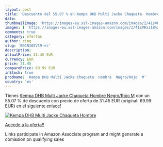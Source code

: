 ```yaml
---
layout: post
title: 'Descuento del 55.07 % en Kempa DHB Multi Jacke Chaqueta  Hombre  '
date: 
thumbnailImage: 'https://images-eu.ssl-images-amazon.com/images/I/41sVRxz18%2BL._SL200_.jpg'
images: [ 'https://images-eu.ssl-images-amazon.com/images/I/41sVRxz18%2BL._SL200_.jpg' ]
comments: true
category: ofertas
author: ring
slug: 'B01N102V19-es'
description:
actualPrice: 31.45 EUR
currency: EUR
price: 31.45
comparePrice: 69.99 EUR
inStock: true
prodname: 'Kempa DHB Multi Jacke Chaqueta  Hombre  Negro/Rojo  M'
country: 'es'
---
```


Tienes [Kempa DHB Multi Jacke Chaqueta  Hombre  Negro/Rojo  M](https://www.amazon.es/dp/B01N102V19/?tag=tolees-21) con un 55.07 % de descuento con precio de oferta de 31.45 EUR (original: 69.99 EUR) en el siguiente enlace!

[![Kempa DHB Multi Jacke Chaqueta  Hombre  ](https://images-eu.ssl-images-amazon.com/images/I/41sVRxz18%2BL._SL200_.jpg)](https://www.amazon.es/dp/B01N102V19/?tag=tolees-21)

[Accede a la oferta!!](https://www.amazon.es/dp/B01N102V19/?tag=tolees-21)

Links participate in Amazon Associate program and might generate a comission on qualifying sales


